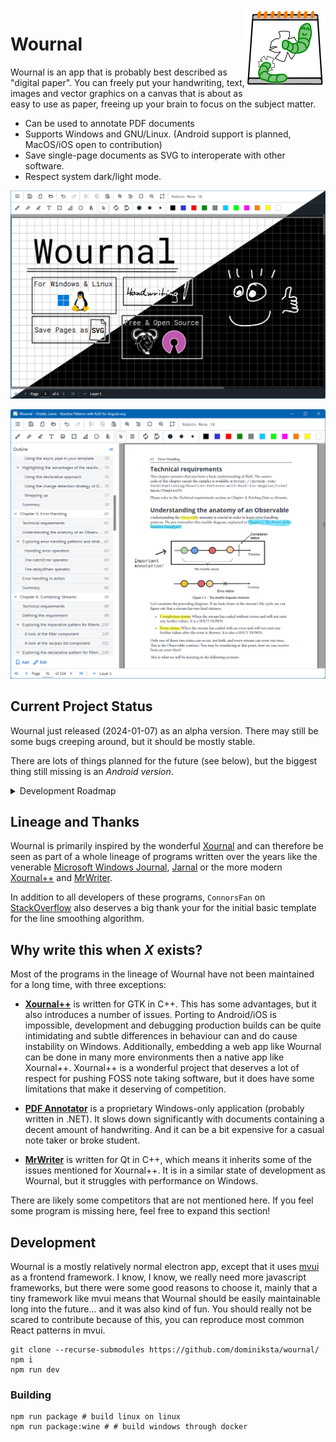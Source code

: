<img src="public/res/icon/wournal/logo.png" height="128" align="right"/>

# Wournal

Wournal is an app that is probably best described as "digital paper". You can
freely put your handwriting, text, images and vector graphics on a canvas that
is about as easy to use as paper, freeing up your brain to focus on the subject
matter.

- Can be used to annotate PDF documents
- Supports Windows and GNU/Linux. (Android support is planned, MacOS/iOS open to
  contribution)
- Save single-page documents as SVG to interoperate with other software.
- Respect system dark/light mode.

![Screenshot](docs/assets/readme-screenshot.png)

![Screenshot PDF Annotation](docs/assets/readme-screenshot-pdf-annotation.png)

## Current Project Status

Wournal just released (2024-01-07) as an alpha version. There may still be some
bugs creeping around, but it should be mostly stable.

There are lots of things planned for the future (see below), but the biggest
thing still missing is an *Android version*.

<details>
  <summary>Development Roadmap</summary>
  
  **Known Issues**:
  
  - High DPI / Scaling is not Ideal
    - Zooming PDF Documents Looks a Bit Weird
    - Text Rendering on Default Zoom Level can be Slightly Blurry

  **Before Beta**:

  - [ ] Store Config as File Instead of in LocalStorage
  - [ ] PDF Annotation with [pdf-js](https://mozilla.github.io/pdf.js/)
    - [x] Viewing & Annotating
    - [x] Highlight Text
    - [ ] Choose between attaching PDF to WOJ, Relative or Absolute File Path
  - [x] Exporting to PDF with [pdf-lib](https://pdf-lib.js.org/)
  - [x] Table of Contents
    - [x] Auto Import From PDF
  - [ ] Tabs
  - [ ] Tablet (and Phone) Friendly UI
  - [ ] Android Version with Cordova or Capacitor
  - [x] Stack Trace & Bug Report Dialog
  - [x] Auto Saves
  - [ ] Polish Icon (especially lower resolution versions)
  - [ ] Simple Website with some Documentation with GitHub Pages

  **Before 1.0**

  - [x] Default Document Zoom Level Config Option
  - [x] Drag&Drop From File Manager to Open
  - [ ] Lasso Select
  - [ ] Set Default Paper Style
  - [ ] Vertical Space Tool
  - [ ] Rotate Selection
  - [ ] Notify Update & Display Changelog

  **(Probably/Maybe) After 1.0**

  - [ ] Different Page Layouts
    - [ ] Single Page
    - [ ] Two Pages (Continuous)
  - [ ] Annotate Multiple PDFs in one Wournal Document
  - [ ] Import XOJ (from Xournal)
  - [ ] Apply New Page Style to All Pages
  - [ ] Page Thumbnails in Left Panel
  - [ ] Put Text Marker Strokes on a Separate Layer to Always Have Text In Front
    - Xournal does not do this, Xournal++ and PDF Annotator do
  - [ ] A Textfield with Syntax Highlighting for Various Programming Langs

</details>

## Lineage and Thanks

Wournal is primarily inspired by the wonderful [Xournal][XOJ] and can therefore
be seen as part of a whole lineage of programs written over the years like the
venerable [Microsoft Windows Journal][JNT], [Jarnal][JAJ] or the more modern
[Xournal++][XOPP] and [MrWriter][MOJ].

In addition to all developers of these programs, `ConnorsFan` on
[StackOverflow][ACK1] also deserves a big thank your for the initial basic
template for the line smoothing algorithm.

[XOJ]: http://xournal.sourceforge.net/
[XOPP]: https://xournalpp.github.io/
[JNT]: https://en.wikipedia.org/wiki/Windows_Journal
[JAJ]: http://www.dklevine.com/general/software/tc1000/jarnal.htm
[MOJ]: https://unruhschuh.github.io/MrWriter/

[ACK1]: https://stackoverflow.com/a/40700068

## Why write this when *X* exists?

Most of the programs in the lineage of Wournal have not been maintained for a
long time, with three exceptions:

- **[Xournal++](https://xournalpp.github.io/)** is written for GTK in C++. This
  has some advantages, but it also introduces a number of issues. Porting to
  Android/iOS is impossible, development and debugging production builds can be
  quite intimidating and subtle differences in behaviour can and do cause
  instability on Windows. Additionally, embedding a web app like Wournal can be
  done in many more environments then a native app like Xournal++. Xournal++ is
  a wonderful project that deserves a lot of respect for pushing FOSS note
  taking software, but it does have some limitations that make it deserving of
  competition.

- **[PDF Annotator](https://www.pdfannotator.com/)** is a proprietary
  Windows-only application (probably written in .NET). It slows down
  significantly with documents containing a decent amount of handwriting. And it
  can be a bit expensive for a casual note taker or broke student.

- **[MrWriter](https://unruhschuh.github.io/MrWriter/)** is written for Qt in
  C++, which means it inherits some of the issues mentioned for Xournal++. It is
  in a similar state of development as Wournal, but it struggles with
  performance on Windows.

There are likely some competitors that are not mentioned here. If you feel some
program is missing here, feel free to expand this section!

## Development

Wournal is a mostly relatively normal electron app, except that it uses
[mvui](https://github.com/dominiksta/mvui) as a frontend framework. I know, I
know, we really need more javascript frameworks, but there were some good
reasons to choose it, mainly that a tiny framework like mvui means that Wournal
should be easily maintainable long into the future... and it was also kind of
fun. You should really not be scared to contribute because of this, you can
reproduce most common React patterns in mvui.

```{bash}
git clone --recurse-submodules https://github.com/dominiksta/wournal/
npm i
npm run dev
```

### Building

```{bash}
npm run package # build linux on linux
npm run package:wine # # build windows through docker
```
